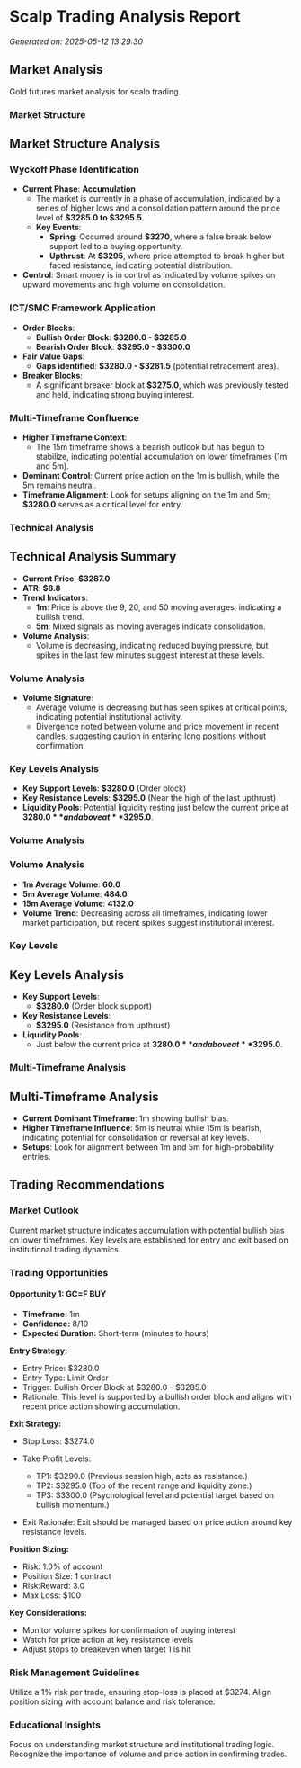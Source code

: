 
# Scalp Trading Analysis Report
*Generated on: 2025-05-12 13:29:30*

## Market Analysis
Gold futures market analysis for scalp trading.

### Market Structure
## Market Structure Analysis
### Wyckoff Phase Identification
- **Current Phase**: **Accumulation** 
  - The market is currently in a phase of accumulation, indicated by a series of higher lows and a consolidation pattern around the price level of **$3285.0 to $3295.5**.
  - **Key Events**: 
    - **Spring**: Occurred around **$3270**, where a false break below support led to a buying opportunity.
    - **Upthrust**: At **$3295**, where price attempted to break higher but faced resistance, indicating potential distribution.
- **Control**: Smart money is in control as indicated by volume spikes on upward movements and high volume on consolidation.

### ICT/SMC Framework Application
- **Order Blocks**: 
  - **Bullish Order Block**: **$3280.0 - $3285.0** 
  - **Bearish Order Block**: **$3295.0 - $3300.0**  
- **Fair Value Gaps**: 
  - **Gaps identified**: **$3280.0 - $3281.5** (potential retracement area).
- **Breaker Blocks**: 
  - A significant breaker block at **$3275.0**, which was previously tested and held, indicating strong buying interest.

### Multi-Timeframe Confluence
- **Higher Timeframe Context**: 
  - The 15m timeframe shows a bearish outlook but has begun to stabilize, indicating potential accumulation on lower timeframes (1m and 5m).
- **Dominant Control**: Current price action on the 1m is bullish, while the 5m remains neutral. 
- **Timeframe Alignment**: Look for setups aligning on the 1m and 5m; **$3280.0** serves as a critical level for entry.

### Technical Analysis
## Technical Analysis Summary
- **Current Price**: **$3287.0** 
- **ATR**: **$8.8** 
- **Trend Indicators**: 
  - **1m**: Price is above the 9, 20, and 50 moving averages, indicating a bullish trend.
  - **5m**: Mixed signals as moving averages indicate consolidation. 
- **Volume Analysis**: 
  - Volume is decreasing, indicating reduced buying pressure, but spikes in the last few minutes suggest interest at these levels. 

### Volume Analysis
- **Volume Signature**: 
  - Average volume is decreasing but has seen spikes at critical points, indicating potential institutional activity.
  - Divergence noted between volume and price movement in recent candles, suggesting caution in entering long positions without confirmation. 

### Key Levels Analysis
- **Key Support Levels**: **$3280.0** (Order block)
- **Key Resistance Levels**: **$3295.0** (Near the high of the last upthrust)
- **Liquidity Pools**: Potential liquidity resting just below the current price at **$3280.0** and above at **$3295.0**.


### Volume Analysis
### Volume Analysis
- **1m Average Volume**: **60.0** 
- **5m Average Volume**: **484.0** 
- **15m Average Volume**: **4132.0** 
- **Volume Trend**: Decreasing across all timeframes, indicating lower market participation, but recent spikes suggest institutional interest.

### Key Levels
## Key Levels Analysis
- **Key Support Levels**: 
  - **$3280.0** (Order block support)
- **Key Resistance Levels**: 
  - **$3295.0** (Resistance from upthrust)
- **Liquidity Pools**: 
  - Just below the current price at **$3280.0** and above at **$3295.0**.

### Multi-Timeframe Analysis
## Multi-Timeframe Analysis
- **Current Dominant Timeframe**: 1m showing bullish bias. 
- **Higher Timeframe Influence**: 5m is neutral while 15m is bearish, indicating potential for consolidation or reversal at key levels.
- **Setups**: Look for alignment between 1m and 5m for high-probability entries.

## Trading Recommendations

### Market Outlook
Current market structure indicates accumulation with potential bullish bias on lower timeframes. Key levels are established for entry and exit based on institutional trading dynamics.

### Trading Opportunities

#### Opportunity 1: GC=F BUY
- **Timeframe:** 1m
- **Confidence:** 8/10
- **Expected Duration:** Short-term (minutes to hours)

**Entry Strategy:**
- Entry Price: $3280.0
- Entry Type: Limit Order
- Trigger: Bullish Order Block at $3280.0 - $3285.0
- Rationale: This level is supported by a bullish order block and aligns with recent price action showing accumulation.

**Exit Strategy:**
- Stop Loss: $3274.0
- Take Profit Levels:
  - TP1: $3290.0 (Previous session high, acts as resistance.)
  - TP2: $3295.0 (Top of the recent range and liquidity zone.)
  - TP3: $3300.0 (Psychological level and potential target based on bullish momentum.)

- Exit Rationale: Exit should be managed based on price action around key resistance levels.

**Position Sizing:**
- Risk: 1.0% of account
- Position Size: 1 contract
- Risk:Reward: 3.0
- Max Loss: $100

**Key Considerations:**
- Monitor volume spikes for confirmation of buying interest
- Watch for price action at key resistance levels
- Adjust stops to breakeven when target 1 is hit

### Risk Management Guidelines
Utilize a 1% risk per trade, ensuring stop-loss is placed at $3274. Align position sizing with account balance and risk tolerance.

### Educational Insights
Focus on understanding market structure and institutional trading logic. Recognize the importance of volume and price action in confirming trades.

